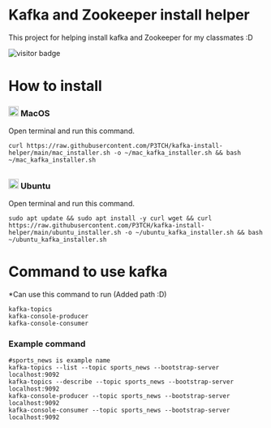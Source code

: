 # Kafka and Zookeeper install helper
This project for helping install kafka and Zookeeper for my classmates :D  
  
![visitor badge](https://visitor-badge.glitch.me/badge?page_id=petch-kafka-installer.visitor-badge)

# How to install
### <code><img height="20" src="https://cdn-icons-png.flaticon.com/512/2/2235.png"></code> MacOS
Open terminal and run this command.
```shell
curl https://raw.githubusercontent.com/P3TCH/kafka-install-helper/main/mac_installer.sh -o ~/mac_kafka_installer.sh && bash ~/mac_kafka_installer.sh
```
##
### <code><img height="20" src="https://www.xilinx.com/content/xilinx/en/products/design-tools/embedded-software/ubuntu/_jcr_content/root/parsysFullWidth/xilinxflexibleslab/xilinxflexibleslab-parsys/xilinxcolumns_149128/childParsys-2/xilinximage.img.png/1629757312962.png"></code> Ubuntu
Open terminal and run this command.
```shell
sudo apt update && sudo apt install -y curl wget && curl https://raw.githubusercontent.com/P3TCH/kafka-install-helper/main/ubuntu_installer.sh -o ~/ubuntu_kafka_installer.sh && bash ~/ubuntu_kafka_installer.sh
```

# Command to use kafka
*Can use this command to run (Added path :D)
```shell
kafka-topics
kafka-console-producer
kafka-console-consumer
```
### Example command
```shell
#sports_news is example name
kafka-topics --list --topic sports_news --bootstrap-server localhost:9092
kafka-topics --describe --topic sports_news --bootstrap-server localhost:9092
kafka-console-producer --topic sports_news --bootstrap-server localhost:9092
kafka-console-consumer --topic sports_news --bootstrap-server localhost:9092
```
